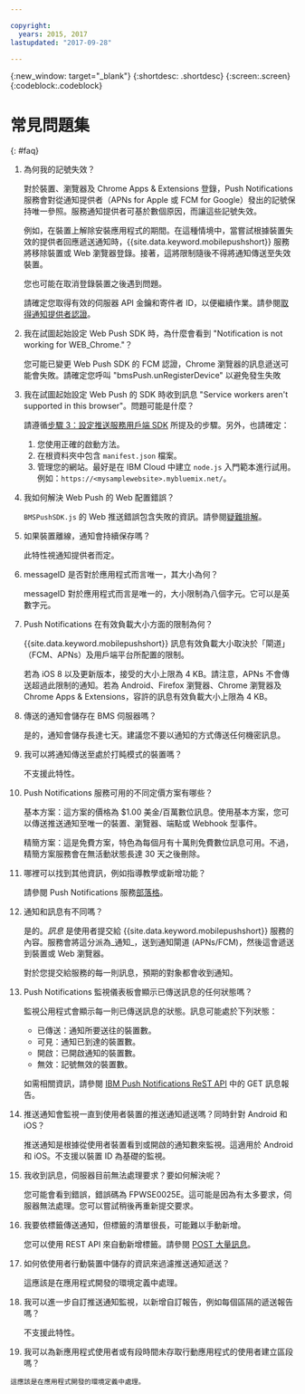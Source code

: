 ```yaml
---

copyright:
  years: 2015, 2017
lastupdated: "2017-09-28"

---
```

{:new_window: target="_blank"}
{:shortdesc: .shortdesc}
{:screen:.screen}
{:codeblock:.codeblock}


# 常見問題集 
{: #faq}


1. 為何我的記號失效？
	
	對於裝置、瀏覽器及 Chrome Apps & Extensions 登錄，Push Notifications 服務會對從通知提供者（APNs for Apple 或 FCM for Google）發出的記號保持唯一參照。服務通知提供者可基於數個原因，而讓這些記號失效。 

	例如，在裝置上解除安裝應用程式的期間。在這種情境中，當嘗試根據裝置失效的提供者回應遞送通知時，{{site.data.keyword.mobilepushshort}} 服務將移除裝置或 Web 瀏覽器登錄。接著，這將限制隨後不得將通知傳送至失效裝置。 

	您也可能在取消登錄裝置之後遇到問題。

	請確定您取得有效的伺服器 API 金鑰和寄件者 ID，以便繼續作業。請參閱[取得通知提供者認證](push_step_1.html)。


2. 我在試圖起始設定 Web Push SDK 時，為什麼會看到 "Notification is not working for WEB_Chrome."？

	您可能已變更 Web Push SDK 的 FCM 認證，Chrome 瀏覽器的訊息遞送可能會失敗。請確定您呼叫 "bmsPush.unRegisterDevice" 以避免發生失敗

3. 我在試圖起始設定 Web Push 的 SDK 時收到訊息 "Service workers aren't supported in this browser"。問題可能是什麼？ 

	請遵循[步驟 3：設定推送服務用戶端 SDK](push_step_3.html) 所提及的步驟。另外，也請確定：
 
	1. 您使用正確的啟動方法。 
	1. 在根資料夾中包含 `manifest.json` 檔案。
	1. 管理您的網站。最好是在 IBM Cloud 中建立 `node.js` 入門範本進行試用。例如：`https://<mysamplewebsite>.mybluemix.net/`。	

4. 我如何解決 Web Push 的 Web 配置錯誤？

	`BMSPushSDK.js` 的 Web 推送錯誤包含失敗的資訊。請參閱[疑難排解](push_troubleshooting.html)。	

5. 如果裝置離線，通知會持續保存嗎？

	此特性視通知提供者而定。	

6. messageID 是否對於應用程式而言唯一，其大小為何？

	messageID 對於應用程式而言是唯一的，大小限制為八個字元。它可以是英數字元。

7. Push Notifications 在有效負載大小方面的限制為何？

	{{site.data.keyword.mobilepushshort}} 訊息有效負載大小取決於「閘道」（FCM、APNs）及用戶端平台所配置的限制。 

	若為 iOS 8 以及更新版本，接受的大小上限為 4 KB。請注意，APNs 不會傳送超過此限制的通知。若為 Android、Firefox 瀏覽器、Chrome 瀏覽器及 Chrome Apps & Extensions，容許的訊息有效負載大小上限為 4 KB。	

8. 傳送的通知會儲存在 BMS 伺服器嗎？

	是的，通知會儲存長達七天。建議您不要以通知的方式傳送任何機密訊息。

9. 我可以將通知傳送至處於打盹模式的裝置嗎？

	不支援此特性。	

10. Push Notifications 服務可用的不同定價方案有哪些？

	基本方案：這方案的價格為 $1.00 美金/百萬數位訊息。使用基本方案，您可以傳送推送通知至唯一的裝置、瀏覽器、端點或 Webhook 型事件。 

	精簡方案：這是免費方案，特色為每個月有十萬則免費數位訊息可用。不過，精簡方案服務會在無活動狀態長達 30 天之後刪除。	

11. 哪裡可以找到其他資訊，例如指導教學或新增功能？

	請參閱 Push Notifications 服務[部落格](http://push-notification-service.mybluemix.net/)。	

12. 通知和訊息有不同嗎？

	是的。_訊息_ 是使用者提交給 {{site.data.keyword.mobilepushshort}} 服務的內容。服務會將這分派為_通知_，送到通知閘道 (APNs/FCM)，然後這會遞送到裝置或 Web 瀏覽器。

	對於您提交給服務的每一則訊息，預期的對象都會收到通知。	

13. Push Notifications 監視儀表板會顯示已傳送訊息的任何狀態嗎？

	監視公用程式會顯示每一則已傳送訊息的狀態。訊息可能處於下列狀態：
	
	- 已傳送：通知所要送往的裝置數。
	- 可見：通知已到達的裝置數。
	- 開啟：已開啟通知的裝置數。
	- 無效：記號無效的裝置數。

	如需相關資訊，請參閱 [IBM Push Notifications ReST API](https://imfpush.{DomainName}/imfpush/) 中的 GET 訊息報告。	

14. 推送通知會監視一直到使用者裝置的推送通知遞送嗎？同時針對 Android 和 iOS？

	推送通知是根據從使用者裝置看到或開啟的通知數來監視。這適用於 Android 和 iOS。不支援以裝置 ID 為基礎的監視。 

15. 我收到訊息，伺服器目前無法處理要求？要如何解決呢？

	您可能會看到錯誤，錯誤碼為 FPWSE0025E。這可能是因為有太多要求，伺服器無法處理。您可以嘗試稍後再重新提交要求。	

16. 我要依標籤傳送通知，但標籤的清單很長，可能難以手動新增。 
	
	您可以使用 REST API 來自動新增標籤。請參閱 [POST 大量訊息](https://imfpush.{DomainName}/imfpush/)。

17. 如何依使用者行動裝置中儲存的資訊來過濾推送通知遞送？

	這應該是在應用程式開發的環境定義中處理。

18. 我可以進一步自訂推送通知監視，以新增自訂報告，例如每個區隔的遞送報告嗎？

	不支援此特性。

19.  我可以為新應用程式使用者或有段時間未存取行動應用程式的使用者建立區段嗎？

	這應該是在應用程式開發的環境定義中處理。


	


	
	




	



